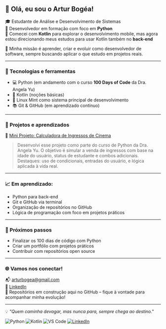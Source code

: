 ## 👋 Olá, eu sou o Artur Bogéa!

🎓 Estudante de Análise e Desenvolvimento de Sistemas  
🐍 Desenvolvedor em formação com foco em **Python**  
📱 Comecei com **Kotlin** para explorar o desenvolvimento mobile, mas agora estou direcionando meus estudos para usar Kotlin também no **back-end**

🚀 Minha missão é aprender, criar e evoluir como desenvolvedor de software, sempre buscando aplicar o que estudo em projetos reais.  

---

### 🧰 Tecnologias e ferramentas

- 💻 Python (em andamento com o curso **100 Days of Code** da Dra. Angela Yu)  
- 📱 Kotlin (noções básicas)
- 🐧 Linux Mint como sistema principal de desenvolvimento
- 📚 Git & GitHub (em aprendizado contínuo)

---

### 🧪 Projetos e aprendizados

🔗 [Mini Projeto: Calculadora de Ingressos de Cinema](link-do-repositório-aqui)  
> Desenvolvi esse projeto como parte do curso de Python da Dra. Angela Yu. O objetivo é simular a venda de ingressos com base na idade do usuário, status de estudante e combos adicionais.  
> Destaques: uso de condicionais, entradas do usuário, e lógica aplicada à vida real.  

---

### 📈 Em aprendizado:

- Python para back-end
- Git e GitHub via terminal
- Organização de repositórios no GitHub
- Lógica de programação com foco em projetos práticos

---

### 🎯 Próximos passos

- Finalizar os 100 dias de código com Python  
- Criar um portfólio com projetos práticos  
- Contribuir com repositórios open source  

---

### 🌐 Vamos nos conectar!

📬 arturbogea@gmail.com  
🔗 [LinkedIn](https://www.linkedin.com/in/seu-perfil-aqui)  
📂 Repositórios em construção aqui no GitHub – fique à vontade para acompanhar minha evolução!

---

💡 *"Quem caminha devagar, mas nunca para, sempre chega ao destino."*  


![Python](https://img.shields.io/badge/Python-3776AB?style=for-the-badge&logo=python&logoColor=white)
![Kotlin](https://img.shields.io/badge/Kotlin-7F52FF?style=for-the-badge&logo=kotlin&logoColor=white)
![VS Code](https://img.shields.io/badge/VSCode-007ACC?style=for-the-badge&logo=visual-studio-code&logoColor=white)
[![LinkedIn](https://img.shields.io/badge/LinkedIn-blue?style=for-the-badge&logo=linkedin)](https://www.linkedin.com/in/seu-usuario/)
 
